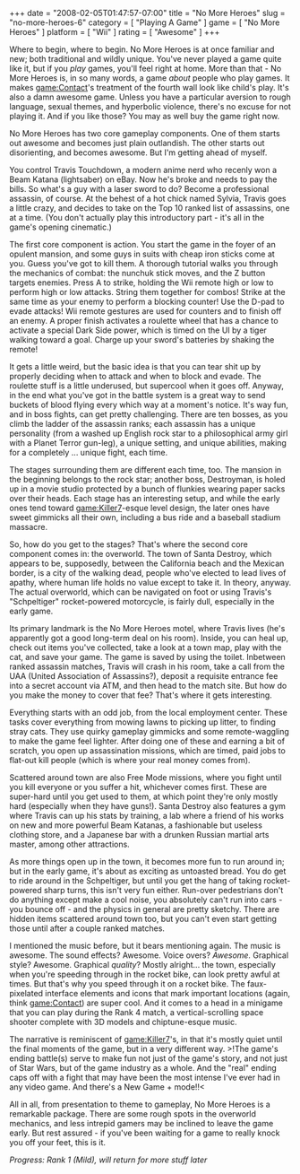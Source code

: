 +++
date = "2008-02-05T01:47:57-07:00"
title = "No More Heroes"
slug = "no-more-heroes-6"
category = [ "Playing A Game" ]
game = [ "No More Heroes" ]
platform = [ "Wii" ]
rating = [ "Awesome" ]
+++

Where to begin, where to begin.  No More Heroes is at once familiar and new; both traditional and wildly unique.  You've never played a game quite like it, but if you <i>play</i> games, you'll feel right at home.  More than that - No More Heroes is, in so many words, a game <i>about</i> people who play games.  It makes <game:Contact>'s treatment of the fourth wall look like child's play.  It's also a damn awesome game.  Unless you have a particular aversion to rough language, sexual themes, and hyperbolic violence, there's no excuse for not playing it.  And if you like those?  You may as well buy the game right now.

No More Heroes has two core gameplay components.  One of them starts out awesome and becomes just plain outlandish.  The other starts out disorienting, and becomes awesome.  But I'm getting ahead of myself.

You control Travis Touchdown, a modern anime nerd who recenly won a Beam Katana (lightsaber) on eBay.  Now he's broke and needs to pay the bills.  So what's a guy with a laser sword to do?  Become a professional assassin, of course.  At the behest of a hot chick named Sylvia, Travis goes a little crazy, and decides to take on the Top 10 ranked list of assassins, one at a time.  (You don't actually play this introductory part - it's all in the game's opening cinematic.)

The first core component is action.  You start the game in the foyer of an opulent mansion, and some guys in suits with cheap iron sticks come at you.  Guess you've got to kill them.  A thorough tutorial walks you through the mechanics of combat: the nunchuk stick moves, and the Z button targets enemies.  Press A to strike, holding the Wii remote high or low to perform high or low attacks.  String them together for combos!  Strike at the same time as your enemy to perform a blocking counter!  Use the D-pad to evade attacks!  Wii remote gestures are used for counters and to finish off an enemy.  A proper finish activates a roulette wheel that has a chance to activate a special Dark Side power, which is timed on the UI by a tiger walking toward a goal.  Charge up your sword's batteries by shaking the remote!

It gets a little weird, but the basic idea is that you can tear shit up by properly deciding when to attack and when to block and evade.  The roulette stuff is a little underused, but supercool when it goes off.  Anyway, in the end what you've got in the battle system is a great way to send buckets of blood flying every which way at a moment's notice.  It's way fun, and in boss fights, can get pretty challenging.  There are ten bosses, as you climb the ladder of the assassin ranks; each assassin has a unique personality (from a washed up English rock star to a philosophical army girl with a Planet Terror gun-leg), a unique setting, and unique abilities, making for a completely ... unique fight, each time.

The stages surrounding them are different each time, too.  The mansion in the beginning belongs to the rock star; another boss, Destroyman, is holed up in a movie studio protected by a bunch of flunkies wearing paper sacks over their heads.  Each stage has an interesting setup, and while the early ones tend toward <game:Killer7>-esque level design, the later ones have sweet gimmicks all their own, including a bus ride and a baseball stadium massacre.

So, how do you get to the stages?  That's where the second core component comes in: the overworld.  The town of Santa Destroy, which appears to be, supposedly, between the California beach and the Mexican border, is a city of the walking dead, people who've elected to lead lives of apathy, where human life holds no value except to take it.  In theory, anyway.  The actual overworld, which can be navigated on foot or using Travis's "Schpeltiger" rocket-powered motorcycle, is fairly dull, especially in the early game.

Its primary landmark is the No More Heroes motel, where Travis lives (he's apparently got a good long-term deal on his room).  Inside, you can heal up, check out items you've collected, take a look at a town map, play with the cat, and save your game.  The game is saved by using the toilet.  Inbetween ranked assassin matches, Travis will crash in his room, take a call from the UAA (United Association of Assassins?), deposit a requisite entrance fee into a secret account via ATM, and then head to the match site.  But how do you make the money to cover that fee?  That's where it gets interesting.

Everything starts with an odd job, from the local employment center.  These tasks cover everything from mowing lawns to picking up litter, to finding stray cats.  They use quirky gameplay gimmicks and some remote-waggling to make the game feel lighter.  After doing one of these and earning a bit of scratch, you open up assassination missions, which are timed, paid jobs to flat-out kill people (which is where your real money comes from).

Scattered around town are also Free Mode missions, where you fight until you kill everyone or you suffer a hit, whichever comes first.  These are super-hard until you get used to them, at which point they're only mostly hard (especially when they have guns!).  Santa Destroy also features a gym where Travis can up his stats by training, a lab where a friend of his works on new and more powerful Beam Katanas, a fashionable but useless clothing store, and a Japanese bar with a drunken Russian martial arts master, among other attractions.

As more things open up in the town, it becomes more fun to run around in; but in the early game, it's about as exciting as untoasted bread.  You do get to ride around in the Schpeltiger, but until you get the hang of taking rocket-powered sharp turns, this isn't very fun either.  Run-over pedestrians don't do anything except make a cool noise, you absolutely can't run into cars - you bounce off - and the physics in general are pretty sketchy.  There are hidden items scattered around town too, but you can't even start getting those until after a couple ranked matches.

I mentioned the music before, but it bears mentioning again.  The music is awesome.  The sound effects?  Awesome.  Voice overs?  <i>Awesome.</i>  Graphical style?  Awesome.  Graphical <i>quality</i>?  Mostly alright... the town, especially when you're speeding through in the rocket bike, can look pretty awful at times.  But that's why you speed through it on a rocket bike.  The faux-pixelated interface elements and icons that mark important locations (again, think <game:Contact>) are super cool.  And it comes to a head in a minigame that you can play during the Rank 4 match, a vertical-scrolling space shooter complete with 3D models and chiptune-esque music.

The narrative is reminiscent of <game:Killer7>'s, in that it's mostly quiet until the final moments of the game, but in a very different way.  >!The game's ending battle(s) serve to make fun not just of the game's story, and not just of Star Wars, but of the game industry as a whole.  And the "real" ending caps off with a fight that may have been the most intense I've ever had in any video game.  And there's a New Game + mode!!<

All in all, from presentation to theme to gameplay, No More Heroes is a remarkable package.  There are some rough spots in the overworld mechanics, and less intrepid gamers may be inclined to leave the game early.  But rest assured - if you've been waiting for a game to really knock you off your feet, this is it.

<i>Progress: Rank 1 (Mild), will return for more stuff later</i>